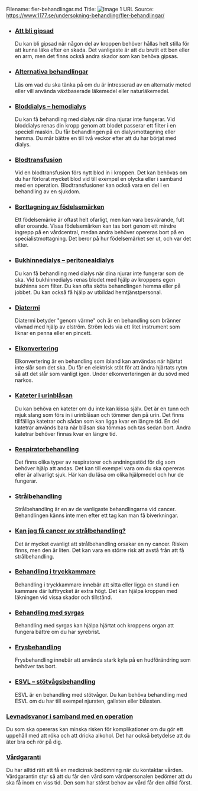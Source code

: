 Filename: fler-behandlingar.md
Title: ![Image 1](https://www.1177.se/globalassets/1177/nationell/media/fotografier/olyckor-och-skador/olyckor-och-skador/gipsas0.jpg?saved=2021-05-27+02:25)
URL Source: https://www.1177.se/undersokning-behandling/fler-behandlingar/

*   ### [Att bli gipsad](https://www.1177.se/undersokning-behandling/fler-behandlingar/att-bli-gipsad/)
    
    Du kan bli gipsad när någon del av kroppen behöver hållas helt stilla för att kunna läka efter en skada. Det vanligaste är att du brutit ett ben eller en arm, men det finns också andra skador som kan behöva gipsas.
    
*   ### [Alternativa behandlingar](https://www.1177.se/undersokning-behandling/fler-behandlingar/alternativa-behandlingar/)
    
    Läs om vad du ska tänka på om du är intresserad av en alternativ metod eller vill använda växtbaserade läkemedel eller naturläkemedel.
    
*   ### [Bloddialys – hemodialys](https://www.1177.se/undersokning-behandling/fler-behandlingar/bloddialys--hemodialys/)
    
    Du kan få behandling med dialys när dina njurar inte fungerar. Vid bloddialys renas din kropp genom att blodet passerar ett filter i en speciell maskin. Du får behandlingen på en dialysmottagning eller hemma. Du mår bättre en till två veckor efter att du har börjat med dialys.
    
*   ### [Blodtransfusion](https://www.1177.se/undersokning-behandling/fler-behandlingar/blodtransfusion/)
    
    Vid en blodtransfusion förs nytt blod in i kroppen. Det kan behövas om du har förlorat mycket blod vid till exempel en olycka eller i samband med en operation. Blodtransfusioner kan också vara en del i en behandling av en sjukdom.
    
*   ### [Borttagning av födelsemärken](https://www.1177.se/undersokning-behandling/fler-behandlingar/borttagning-av-fodelsemarken/)
    
    Ett födelsemärke är oftast helt ofarligt, men kan vara besvärande, fult eller oroande. Vissa födelsemärken kan tas bort genom ett mindre ingrepp på en vårdcentral, medan andra behöver opereras bort på en specialistmottagning. Det beror på hur födelsemärket ser ut, och var det sitter.
    
*   ### [Bukhinnedialys – peritonealdialys](https://www.1177.se/undersokning-behandling/fler-behandlingar/bukhinnedialys--peritonealdialys/)
    
    Du kan få behandling med dialys när dina njurar inte fungerar som de ska. Vid bukhinnedialys renas blodet med hjälp av kroppens egen bukhinna som filter. Du kan ofta sköta behandlingen hemma eller på jobbet. Du kan också få hjälp av utbildad hemtjänstpersonal.
    
*   ### [Diatermi](https://www.1177.se/undersokning-behandling/fler-behandlingar/diatermi/)
    
    Diatermi betyder "genom värme" och är en behandling som bränner vävnad med hjälp av elström. Ström leds via ett litet instrument som liknar en penna eller en pincett.
    
*   ### [Elkonvertering](https://www.1177.se/undersokning-behandling/fler-behandlingar/elkonvertering/)
    
    Elkonvertering är en behandling som ibland kan användas när hjärtat inte slår som det ska. Du får en elektrisk stöt för att ändra hjärtats rytm så att det slår som vanligt igen. Under elkonverteringen är du sövd med narkos.
    
*   ### [Kateter i urinblåsan](https://www.1177.se/undersokning-behandling/fler-behandlingar/kateter-i-urinblasan/)
    
    Du kan behöva en kateter om du inte kan kissa själv. Det är en tunn och mjuk slang som förs in i urinblåsan och tömmer den på urin. Det finns tillfälliga katetrar och sådan som kan ligga kvar en längre tid. En del katetrar används bara när blåsan ska tömmas och tas sedan bort. Andra katetrar behöver finnas kvar en längre tid.
    
*   ### [Respiratorbehandling](https://www.1177.se/undersokning-behandling/fler-behandlingar/Respiratorbehandling/)
    
    Det finns olika typer av respiratorer och andningsstöd för dig som behöver hjälp att andas. Det kan till exempel vara om du ska opereras eller är allvarligt sjuk. Här kan du läsa om olika hjälpmedel och hur de fungerar.
    
*   ### [Strålbehandling](https://www.1177.se/undersokning-behandling/fler-behandlingar/stralbehandling/)
    
    Strålbehandling är en av de vanligaste behandlingarna vid cancer. Behandlingen känns inte men efter ett tag kan man få biverkningar.
    
*   ### [Kan jag få cancer av strålbehandling?](https://www.1177.se/undersokning-behandling/fler-behandlingar/kan-jag-fa-cancer-av-stralbehandling/)
    
    Det är mycket ovanligt att strålbehandling orsakar en ny cancer. Risken finns, men den är liten. Det kan vara en större risk att avstå från att få strålbehandling.
    
*   ### [Behandling i tryckkammare](https://www.1177.se/undersokning-behandling/fler-behandlingar/behandling-i-tryckkammare/)
    
    Behandling i tryckkammare innebär att sitta eller ligga en stund i en kammare där lufttrycket är extra högt. Det kan hjälpa kroppen med läkningen vid vissa skador och tillstånd.
    
*   ### [Behandling med syrgas](https://www.1177.se/undersokning-behandling/fler-behandlingar/syrgasbehandling/)
    
    Behandling med syrgas kan hjälpa hjärtat och kroppens organ att fungera bättre om du har syrebrist.
    
*   ### [Frysbehandling](https://www.1177.se/undersokning-behandling/fler-behandlingar/frysbehandling/)
    
    Frysbehandling innebär att använda stark kyla på en hudförändring som behöver tas bort.
    
*   ### [ESVL – stötvågsbehandling](https://www.1177.se/undersokning-behandling/fler-behandlingar/esvl-stotvagsbehandling/)
    
    ESVL är en behandling med stötvågor. Du kan behöva behandling med ESVL om du har till exempel njursten, gallsten eller blåssten.
    

### [Levnadsvanor i samband med en operation](https://www.1177.se/undersokning-behandling/operationer/fore-och-efter-operation/levnadsvanor-i-samband-med-operation/)

Du som ska opereras kan minska risken för komplikationer om du gör ett uppehåll med att röka och att dricka alkohol. Det har också betydelse att du äter bra och rör på dig.

### [Vårdgaranti](https://www.1177.se/sa-fungerar-varden/lagar-och-bestammelser/vardgaranti/)

Du har alltid rätt att få en medicinsk bedömning när du kontaktar vården. Vårdgarantin styr så att du får den vård som vårdpersonalen bedömer att du ska få inom en viss tid. Den som har störst behov av vård får den alltid först.